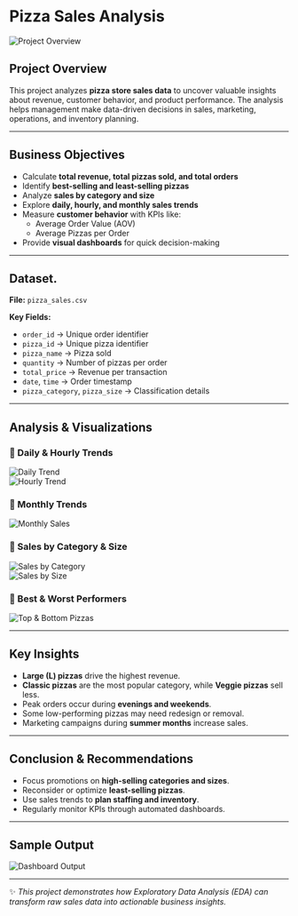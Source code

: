 #  **Pizza Sales Analysis** 

![Project Overview](https://raw.githubusercontent.com/Awais11227/Pizza_Sales_Analysis/main/Images/1.png)  

##  Project Overview  
This project analyzes **pizza store sales data** to uncover valuable insights about revenue, customer behavior, and product performance. The analysis helps management make data-driven decisions in sales, marketing, operations, and inventory planning.  

---

## Business Objectives  
- Calculate **total revenue, total pizzas sold, and total orders**  
- Identify **best-selling and least-selling pizzas**  
- Analyze **sales by category and size**  
- Explore **daily, hourly, and monthly sales trends**  
- Measure **customer behavior** with KPIs like:  
  - Average Order Value (AOV)  
  - Average Pizzas per Order  
- Provide **visual dashboards** for quick decision-making  

---

##  Dataset.
**File:** `pizza_sales.csv`  

**Key Fields:**  
- `order_id` → Unique order identifier  
- `pizza_id` → Unique pizza identifier  
- `pizza_name` → Pizza sold  
- `quantity` → Number of pizzas per order  
- `total_price` → Revenue per transaction  
- `date`, `time` → Order timestamp  
- `pizza_category`, `pizza_size` → Classification details  

---

##  Analysis & Visualizations  

### 🔹 Daily & Hourly Trends  
![Daily Trend](https://raw.githubusercontent.com/Awais11227/Pizza_Sales_Analysis/main/Images/3.png)  
![Hourly Trend](https://raw.githubusercontent.com/Awais11227/Pizza_Sales_Analysis/main/Images/4.png)  

### 🔹 Monthly Trends  
![Monthly Sales](https://raw.githubusercontent.com/Awais11227/Pizza_Sales_Analysis/main/Images/5.png)  

### 🔹 Sales by Category & Size  
![Sales by Category](https://raw.githubusercontent.com/Awais11227/Pizza_Sales_Analysis/main/Images/6.png)  
![Sales by Size](https://raw.githubusercontent.com/Awais11227/Pizza_Sales_Analysis/main/Images/7.png)  

### 🔹 Best & Worst Performers  
![Top & Bottom Pizzas](https://raw.githubusercontent.com/Awais11227/Pizza_Sales_Analysis/main/Images/8.png)  

---

##  Key Insights  
- **Large (L) pizzas** drive the highest revenue.  
- **Classic pizzas** are the most popular category, while **Veggie pizzas** sell less.  
- Peak orders occur during **evenings and weekends**.  
- Some low-performing pizzas may need redesign or removal.  
- Marketing campaigns during **summer months** increase sales.  

---

##  Conclusion & Recommendations  
- Focus promotions on **high-selling categories and sizes**.  
- Reconsider or optimize **least-selling pizzas**.  
- Use sales trends to **plan staffing and inventory**.  
- Regularly monitor KPIs through automated dashboards.  

---

##  Sample Output  
![Dashboard Output](https://raw.githubusercontent.com/Awais11227/Pizza_Sales_Analysis/main/Images/output2.png)  

---

✨ *This project demonstrates how Exploratory Data Analysis (EDA) can transform raw sales data into actionable business insights.*  
